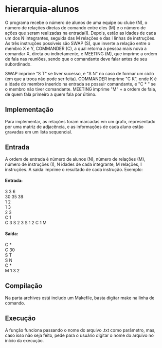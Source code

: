 # hierarquia-alunos
  O programa recebe o número de alunos de uma equipe ou clube (N), o número de relações diretas de comando entre eles (M) e o número de ações que seram realizadas na entrada(I). Depois, estão as idades de cada um dos N integrantes, seguida das M relações e das I linhas de instruções. As três instruções possíveis são SWAP (S), que inverte a relação entre o membro X e Y, COMMANDER (C), a qual retorna a pessoa mais nova a comandar X, direta ou indiretamente, e MEETING (M), que imprime a ordem de fala nas reuniões, sendo que o comandante deve falar antes de seu subordinado.
  
  SWAP imprime "S T" se tiver sucesso, e "S N" no caso de formar um ciclo (em que a troca não pode ser feita). COMMANDER imprime "C K", onde K é a idade do membro inserido na entrada se possuir comandante, e "C * " se o membro não tiver comandante. MEETING imprime "M" + a ordem de fala, de quem fala primeiro a quem fala por último.
  
## Implementação
  Para implementar, as relações foram marcadas em um grafo, representado por uma matriz de adjacência, e as informações de cada aluno estão gravadas em um lista sequencial.
  
## Entrada
  A ordem de entrada é número de alunos (N), número de relações (M), número de instruções (I), N idades de cada integrante, M relações, I instruções. A saída imprime o resultado de cada instrução. Exemplo:
  
 #### Entrada:        
  
  3 3 6         
  30 35 38            
  1 2                     
  1 3                  
  2 3                     
  C 1                              
  C 3
  S 2 3
  S 1 2
  C 1
  M
  
 #### Saída:
 
  C *           
  C 30          
  S T           
  S N           
  C *           
  M 1 3 2         
  
## Compilação
  Na parta archives está includo um Makefile, basta digitar make na linha de comando.
  
## Execução
  A função funciona passando o nome do arquivo .txt como parâmetro, mas, caso isso não seja feito, pede para o usuário digitar o nome do arquivo no início da execução.
